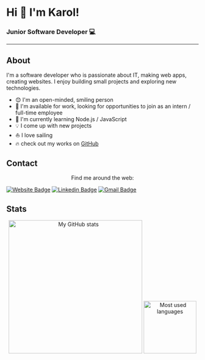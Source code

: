 # Hi 👋 I'm Karol!
### Junior Software Developer 💻

<hr>

## About
I'm a software developer who is passionate about IT, making web apps, creating websites. I enjoy building small projects and exploring new technologies.

- 😊 I'm an open-minded, smiling person
- 🤝 I'm available for work, looking for opportunities to join as an intern / full-time employee
- 🌱 I'm currently learning Node.js / JavaScript
- 💡 I come up with new projects
- ⛵ I love sailing
- 🔥 check out my works on <a href="https://github.com/karolskolasinski?tab=repositories">GitHub</a> 

## Contact
<p align="center">
Find me around the web:

[![Website Badge](https://img.shields.io/badge/%F0%9F%8C%90%20Website-karolsklasinski.pl-9012fe?style=flat-square&logoColor=white&link=https://karolskolasinski.pl/)](https://karolskolasinski.pl/) 
[![Linkedin Badge](https://img.shields.io/badge/LinkedIn-Karol%20Skolasiński-blue?style=flat-square&logo=linkedin&logoColor=white&link=https://www.linkedin.com/in/karolskolasinski/)](https://www.linkedin.com/in/karolskoalsinski/)
[![Gmail Badge](https://img.shields.io/badge/Gmail-karolskoalsinski@gmail.com-c14438?style=flat-square&logo=gmail&logoColor=white&link=mailto:karolskolasinski@gmail.com)](mailto:karolskolasinski@gmail.com)
</p>

## Stats
<p align="center">
<img src="https://github-readme-stats.vercel.app/api?username=karolskolasinski&theme=buefy&count_private=true" alt="My GitHub stats" width="350px">
<img src = "https://github-readme-stats-git-master.zephirorb.vercel.app/api/top-langs/?username=karolskolasinski&hide=erlang,shell,dockerfile,handlebars&theme=buefy&layout=compact&count_private=true" alt="Most used languages" height="138px">
</p>
